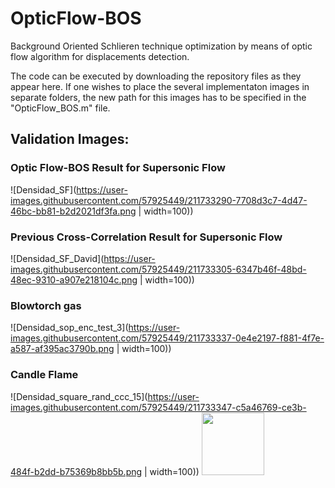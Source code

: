 # OpticFlow-BOS
Background Oriented Schlieren technique optimization by means of optic flow algorithm for displacements detection.

The code can be executed by downloading the repository files as they appear here. If one wishes to place the several implementaton images in separate folders, the new path for this images has to be specified in the "OpticFlow_BOS.m" file. 

## Validation Images: 
### Optic Flow-BOS Result for Supersonic Flow
![Densidad_SF](https://user-images.githubusercontent.com/57925449/211733290-7708d3c7-4d47-46bc-bb81-b2d2021df3fa.png | width=100))
### Previous Cross-Correlation Result for Supersonic Flow
![Densidad_SF_David](https://user-images.githubusercontent.com/57925449/211733305-6347b46f-48bd-48ec-9310-a907e218104c.png | width=100))
### Blowtorch gas
![Densidad_sop_enc_test_3](https://user-images.githubusercontent.com/57925449/211733337-0e4e2197-f881-4f7e-a587-af395ac3790b.png | width=100))
### Candle Flame 
![Densidad_square_rand_ccc_15](https://user-images.githubusercontent.com/57925449/211733347-c5a46769-ce3b-484f-b2dd-b75369b8bb5b.png | width=100))
<img src ="https://user-images.githubusercontent.com/57925449/211733347-c5a46769-ce3b-484f-b2dd-b75369b8bb5b.png" width="100" height="100">
